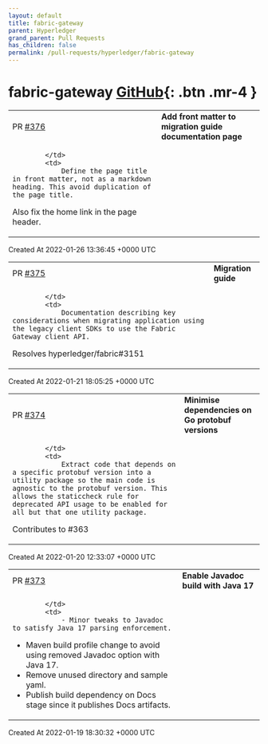 ```yaml
---
layout: default
title: fabric-gateway
parent: Hyperledger
grand_parent: Pull Requests
has_children: false
permalink: /pull-requests/hyperledger/fabric-gateway
---
```


# fabric-gateway <span class="fs-3 right-align">[GitHub](https://github.com/hyperledger/fabric-gateway){: .btn .mr-4 }</span>


<div>
    <table>
        <tr>
            <td>
                PR <a href="https://github.com/hyperledger/fabric-gateway/pull/376" class=".btn">#376</a>
            </td>
            <td>
                <b>
                    Add front matter to migration guide documentation page
                </b>
            </td>
        </tr>
        <tr>
            <td>
                
            </td>
            <td>
                Define the page title in front matter, not as a markdown heading. This avoid duplication of the page title.

Also fix the home link in the page header.
            </td>
        </tr>
    </table>
    <div class="right-align">
        Created At 2022-01-26 13:36:45 +0000 UTC
    </div>
</div>

<div>
    <table>
        <tr>
            <td>
                PR <a href="https://github.com/hyperledger/fabric-gateway/pull/375" class=".btn">#375</a>
            </td>
            <td>
                <b>
                    Migration guide
                </b>
            </td>
        </tr>
        <tr>
            <td>
                
            </td>
            <td>
                Documentation describing key considerations when migrating application using the legacy client SDKs to use the Fabric Gateway client API.

Resolves hyperledger/fabric#3151
            </td>
        </tr>
    </table>
    <div class="right-align">
        Created At 2022-01-21 18:05:25 +0000 UTC
    </div>
</div>

<div>
    <table>
        <tr>
            <td>
                PR <a href="https://github.com/hyperledger/fabric-gateway/pull/374" class=".btn">#374</a>
            </td>
            <td>
                <b>
                    Minimise dependencies on Go protobuf versions
                </b>
            </td>
        </tr>
        <tr>
            <td>
                
            </td>
            <td>
                Extract code that depends on a specific protobuf version into a utility package so the main code is agnostic to the protobuf version. This allows the staticcheck rule for deprecated API usage to be enabled for all but that one utility package.

Contributes to #363
            </td>
        </tr>
    </table>
    <div class="right-align">
        Created At 2022-01-20 12:33:07 +0000 UTC
    </div>
</div>

<div>
    <table>
        <tr>
            <td>
                PR <a href="https://github.com/hyperledger/fabric-gateway/pull/373" class=".btn">#373</a>
            </td>
            <td>
                <b>
                    Enable Javadoc build with Java 17
                </b>
            </td>
        </tr>
        <tr>
            <td>
                
            </td>
            <td>
                - Minor tweaks to Javadoc to satisfy Java 17 parsing enforcement.
- Maven build profile change to avoid using removed Javadoc option with Java 17.
- Remove unused directory and sample yaml.
- Publish build dependency on Docs stage since it publishes Docs artifacts.
            </td>
        </tr>
    </table>
    <div class="right-align">
        Created At 2022-01-19 18:30:32 +0000 UTC
    </div>
</div>


